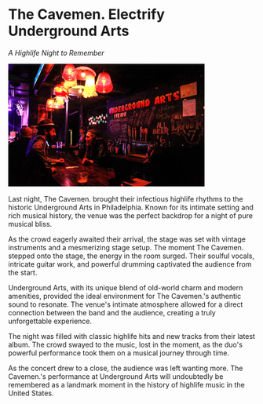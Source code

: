 # The Cavemen. Electrify Underground Arts

*A Highlife Night to Remember*

![cavemen philadelphia tour image](/public/tour-images-03.png)


Last night, The Cavemen. brought their infectious highlife rhythms to the historic Underground Arts in Philadelphia. Known for its intimate setting and rich musical history, the venue was the perfect backdrop for a night of pure musical bliss.

As the crowd eagerly awaited their arrival, the stage was set with vintage instruments and a mesmerizing stage setup. The moment The Cavemen. stepped onto the stage, the energy in the room surged. Their soulful vocals, intricate guitar work, and powerful drumming captivated the audience from the start. 

Underground Arts, with its unique blend of old-world charm and modern amenities, provided the ideal environment for The Cavemen.'s authentic sound to resonate. The venue's intimate atmosphere allowed for a direct connection between the band and the audience, creating a truly unforgettable experience.

The night was filled with classic highlife hits and new tracks from their latest album. The crowd swayed to the music, lost in the moment, as the duo's powerful performance took them on a musical journey through time.

As the concert drew to a close, the audience was left wanting more. The Cavemen.'s performance at Underground Arts will undoubtedly be remembered as a landmark moment in the history of highlife music in the United States.